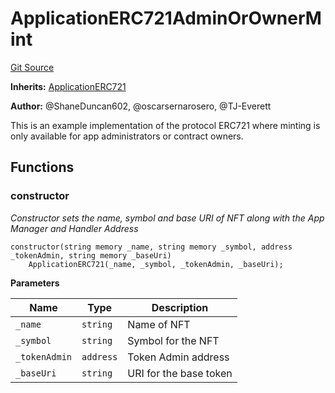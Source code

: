 # ApplicationERC721AdminOrOwnerMint
[Git Source](https://github.com/thrackle-io/rules-engine/blob/f3baf971c7cb5a9708b7ed14723c3823c9ae4656/src/example/ERC721/ApplicationERC721AdminOrOwnerMint.sol)

**Inherits:**
[ApplicationERC721](/src/example/ERC721/ApplicationERC721.sol/contract.ApplicationERC721.md)

**Author:**
@ShaneDuncan602, @oscarsernarosero, @TJ-Everett

This is an example implementation of the protocol ERC721 where minting is only available for app administrators or contract owners.


## Functions
### constructor

*Constructor sets the name, symbol and base URI of NFT along with the App Manager and Handler Address*


```solidity
constructor(string memory _name, string memory _symbol, address _tokenAdmin, string memory _baseUri)
    ApplicationERC721(_name, _symbol, _tokenAdmin, _baseUri);
```
**Parameters**

|Name|Type|Description|
|----|----|-----------|
|`_name`|`string`|Name of NFT|
|`_symbol`|`string`|Symbol for the NFT|
|`_tokenAdmin`|`address`|Token Admin address|
|`_baseUri`|`string`|URI for the base token|


